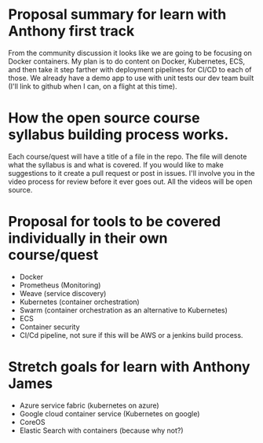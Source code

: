 # Proposal summary for learn with Anthony first track 
From the community discussion it looks like we are going to be focusing on Docker containers. My plan is to do content on Docker, Kubernetes, ECS, and then take it step farther with deployment pipelines for CI/CD to each of those. We already have a demo app to use with unit tests our dev team built (I'll link to github when I can, on a flight at this time).

# How the open source course syllabus building process works. 
Each course/quest will have a title of a file in the repo. The file will denote what the syllabus is and what is covered. If you would like to make suggestions to it create a pull request or post in issues. I'll involve you in the video process for review before it ever goes out. All the videos will be open source. 

# Proposal for tools to be covered individually in their own course/quest
* Docker
* Prometheus (Monitoring)
* Weave  (service discovery)
* Kubernetes (container orchestration)
* Swarm (container orchestration as an alternative to Kubernetes)
* ECS
* Container security
* CI/Cd pipeline, not sure if this will be AWS or a jenkins build process. 

# Stretch goals for learn with Anthony James
* Azure service fabric (kubernetes on azure)
* Google cloud container service (Kubernetes on google)
* CoreOS
* Elastic Search with containers (because why not?)





